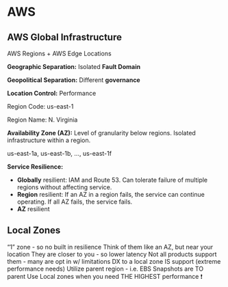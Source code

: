 # AWS

## AWS Global Infrastructure

AWS Regions + AWS Edge Locations

**Geographic Separation:** Isolated **Fault Domain**

**Geopolitical Separation:** Different **governance**

**Location Control:** Performance

Region Code: us-east-1

Region Name: N. Virginia

**Availability Zone (AZ):** Level of granularity below regions. Isolated infrastructure within a region.

us-east-1a, us-east-1b, …, us-east-1f

**Service Resilience:**

- **Globally** resilient: IAM and Route 53. Can tolerate failure of multiple regions without affecting service.
- **Region** resilient: If an AZ in a region fails, the service can continue operating. If all AZ fails, the service fails.
- **AZ** resilient

## Local Zones

“1” zone - so no built in resilience
Think of them like an AZ, but near your location
They are closer to you - so lower latency
Not all products support them - many are opt in w/ limitations
DX to a local zone IS support (extreme performance needs)
Utilize parent region - i.e. EBS Snapshots are TO parent
Use Local zones when you need THE HIGHEST performance ❗
